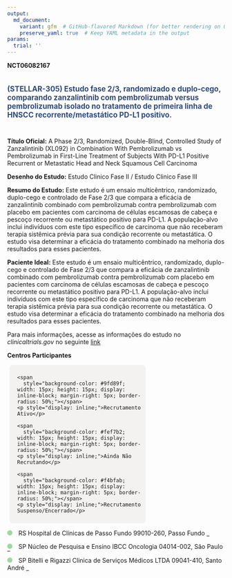 ```yaml
---
output: 
  md_document:
    variant: gfm  # GitHub-flavored Markdown (for better rendering on GitHub)
    preserve_yaml: true  # Keep YAML metadata in the output
params:
  trial: ''
---
```


**NCT06082167**

<div style="padding: 5px 5px 5px 0px; font-size: 1.20em; font-weight: bold; color: #2E4A7F; text-align: left; margin-bottom: 20px">

(STELLAR-305) Estudo fase 2/3, randomizado e duplo-cego, comparando
zanzalintinib com pembrolizumab versus pembrolizumab isolado no
tratamento de primeira linha de HNSCC recorrente/metastático PD-L1
positivo.

</div>

**Título Oficial:** A Phase 2/3, Randomized, Double-Blind, Controlled
Study of Zanzalintinib (XL092) in Combination With Pembrolizumab vs
Pembrolizumab in First-Line Treatment of Subjects With PD-L1 Positive
Recurrent or Metastatic Head and Neck Squamous Cell Carcinoma

**Desenho do Estudo:** Estudo Clinico Fase II / Estudo Clinico Fase III

**Resumo do Estudo:** Este estudo é um ensaio multicêntrico,
randomizado, duplo-cego e controlado de Fase 2/3 que compara a eficácia
de zanzalintinib combinado com pembrolizumab contra pembrolizumab com
placebo em pacientes com carcinoma de células escamosas de cabeça e
pescoço recorrente ou metastático positivo para PD-L1. A população-alvo
inclui indivíduos com este tipo específico de carcinoma que não
receberam terapia sistêmica prévia para sua condição recorrente ou
metastática. O estudo visa determinar a eficácia do tratamento combinado
na melhoria dos resultados para esses pacientes.

**Paciente Ideal:** Este estudo é um ensaio multicêntrico, randomizado,
duplo-cego e controlado de Fase 2/3 que compara a eficácia de
zanzalintinib combinado com pembrolizumab contra pembrolizumab com
placebo em pacientes com carcinoma de células escamosas de cabeça e
pescoço recorrente ou metastático positivo para PD-L1. A população-alvo
inclui indivíduos com este tipo específico de carcinoma que não
receberam terapia sistêmica prévia para sua condição recorrente ou
metastática. O estudo visa determinar a eficácia do tratamento combinado
na melhoria dos resultados para esses pacientes.

Para mais informações, acesse as informações do estudo no
*clinicaltrials.gov* no seguinte
[link](https://clinicaltrials.gov/ct2/show/NCT06082167)

**Centros Participantes**

<div style="margin-bottom: 8px; margin-left: 5px; padding: 8px; max-width: 300px; background-color: #f3f2f1; border-radius: 8px;">

<div style="margin-left: 10px;">

    <span 
      style="background-color: #9fd89f; width: 15px; height: 15px; display: inline-block; margin-right: 5px; border-radius: 50%;"></span>
    <p style="display: inline;">Recrutamento Ativo</p>

</div>

<div style="margin-left: 10px;">

    <span 
      style="background-color: #fef7b2; width: 15px; height: 15px; display: inline-block; margin-right: 5px; border-radius: 50%;"></span>
    <p style="display: inline;">Ainda Não Recrutando</p>

</div>

<div style="margin-left: 10px;">

    <span 
      style="background-color: #f4bfab; width: 15px; height: 15px; display: inline-block; margin-right: 5px; border-radius: 50%;"></span>
    <p style="display: inline;">Recrutamento Suspenso/Encerrado</p>

</div>

</div>

<span style="display: inline-block; width: 12px; height: 12px; border-radius: 50%; margin-right: 10px; padding-bottom: 0px; background-color: #9fd89f;"></span>
RS Hospital de Clínicas de Passo Fundo 99010-260, Passo Fundo
<span style="color: #2E4A7F; text-decoration: none; font-weight: 500; font-size: 0.8">[REPORTAR
ERRO](https://flazar.shinyapps.io/formsapp?study_nct_id=NCT06082167&location_id=EXELIXISCLINICALSITE68PASSOFUNDORIOGRANDEDOSUL99010260BRAZIL&location_full_name=Hospital%20de%20Cl%C3%ADnicas%20de%20Passo%20Fundo%2C%2099010-260%2C%20Passo%20Fundo&form_type=Reportar%20Erro)</span>

<span style="display: inline-block; width: 12px; height: 12px; border-radius: 50%; margin-right: 10px; padding-bottom: 0px; background-color: #9fd89f;"></span>
SP Núcleo de Pesquisa e Ensino IBCC Oncologia 04014-002, São Paulo
<span style="color: #2E4A7F; text-decoration: none; font-weight: 500; font-size: 0.8">[REPORTAR
ERRO](https://flazar.shinyapps.io/formsapp?study_nct_id=NCT06082167&location_id=EXELIXISCLINICALSITE67SAOPAULO04014002BRAZIL&location_full_name=N%C3%BAcleo%20de%20Pesquisa%20e%20Ensino%20IBCC%20Oncologia%2C%2004014-002%2C%20S%C3%A3o%20Paulo&form_type=Reportar%20Erro)</span>

<span style="display: inline-block; width: 12px; height: 12px; border-radius: 50%; margin-right: 10px; padding-bottom: 0px; background-color: #9fd89f;"></span>
SP Bitelli e Rigazzi Clinica de Serviços Médicos LTDA 09041-410, Santo
André
<span style="color: #2E4A7F; text-decoration: none; font-weight: 500; font-size: 0.8">[REPORTAR
ERRO](https://flazar.shinyapps.io/formsapp?study_nct_id=NCT06082167&location_id=EXELIXISCLINICALSITE65SANTOANDRESAOPAULO09060650BRAZIL&location_full_name=Bitelli%20e%20Rigazzi%20Clinica%20de%20Servi%C3%A7os%20M%C3%A9dicos%20LTDA%2C%2009041-410%2C%20Santo%20Andr%C3%A9&form_type=Reportar%20Erro)</span>

